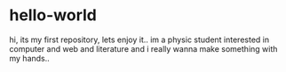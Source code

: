 # hello-world
hi, its my first repository, lets enjoy it..
im a physic student interested in computer and web and literature and i really wanna make something with my hands..
